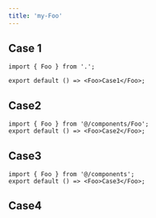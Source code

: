 ```yaml
---
title: 'my-Foo'
---
```


## Case 1

```tsx
import { Foo } from '.';

export default () => <Foo>Case1</Foo>;
```

## Case2

```tsx
import { Foo } from '@/components/Foo';
export default () => <Foo>Case2</Foo>;
```

## Case3

```tsx
import { Foo } from '@/components';
export default () => <Foo>Case3</Foo>;
```

## Case4

<code src="./Demos/case4.tsx"></code>
